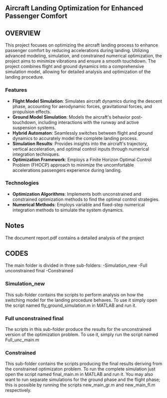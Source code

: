 
## Aircraft Landing Optimization for Enhanced Passenger Comfort

## OVERVIEW 

This project focuses on optimizing the aircraft landing process to enhance passenger comfort by reducing accelerations during landing. Utilizing advanced modeling, simulation, and constrained numerical optimization, the project aims to minimize vibrations and ensure a smooth touchdown. The project combines flight and ground dynamics into a comprehensive simulation model, allowing for detailed analysis and optimization of the landing procedure.

### Features
- **Flight Model Simulation**: Simulates aircraft dynamics during the descent phase, accounting for aerodynamic forces, gravitational forces, and propulsion effects.
- **Ground Model Simulation**: Models the aircraft's behavior post-touchdown, including interactions with the runway and active suspension systems.
- **Hybrid Automaton**: Seamlessly switches between flight and ground dynamics to accurately model the complete landing process.
- **Simulation Results**: Provides insights into the aircraft's trajectory, vertical acceleration, and optimal control inputs through numerical integration techniques.
- **Optimization Framework**: Employs a Finite Horizon Optimal Control Problem (FHOCP) approach to minimize the uncomfortable accelerations passengers experience during landing.


### Technologies
- **Optimization Algorithms**: Implements both unconstrained and constrained optimization methods to find the optimal control strategies.
- **Numerical Methods**: Employs variable and fixed-step numerical integration methods to simulate the system dynamics.

## Notes
The document report.pdf contains a detailed analysis of the project


## CODES

The main folder is divided in three sub-folders:
-Simulation_new
-Full unconstrained final
-Constrained

### Simulation_new 

This sub-folder contains the scripts to perform analysis on how the switching model for the landing procedure behaves.
To use it simply open the script named fly_ground_simulation.m in MATLAB and run it.
### Full unconstrained final 


The scripts in this sub-folder produce the results for the unconstrained version of the optimization problem.
To use it, simply run the script named Full_unc_main.m

### Constrained 

This sub-folder contains the scripts producing the final results deriving from the constrained optimizaton problem.
To run the complete simulation just open the script named final_main.m in MATLAB and run it.
You may also want to run separate simulations for the ground phase and the flight phase; this is possible by running the scripts
new_main_gr.m and new_main_fl.m respectively.

